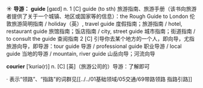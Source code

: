 ☀ <span class="category">**导游：**</span>
<span class="vocabulary">**guide**</span> [ɡaɪd] 
<span class="definition">n. 1 [C] guide (to sth) 旅游指南、旅游手册（该书向旅游者提供了关于一个城镇、地区或国家等的信息）：</span>the Rough Guide to London 伦敦旅游简明指南 / holiday（英）, travel guide 度假指南；旅游指南 / hotel, restaurant guide 旅馆指南；饭店指南 / city, street guide 城市指南；街道指南 / to consult the guide 查阅指南 <span class="definition">2 [C] 引导你去某个地方的一个人，即向导，尤指旅游向导，即导游：</span>tour guide 导游 / professional guide 职业导游 / local guide 当地的导游 / mountain, river guide 山岳向导；河流向导
           
<span class="vocabulary">**courier**</span> [ˈkʊriə(r)]
<span class="definition">n. [C] [英]（旅游公司的）导游：</span>了解即可

· 表示“领路”、“指路”的词群见[[../../01基础领域/05交通/69带路领路 指路引路]]
